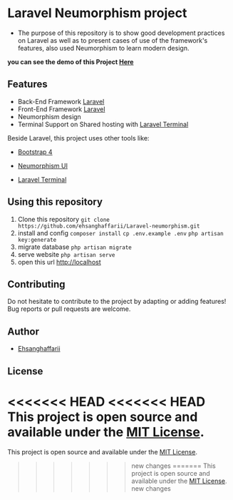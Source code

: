 # Laravel Neumorphism project 

* The purpose of this repository is to show good development practices on Laravel as well as to present cases of use of the framework's features, also used Neumorphism to learn modern design.

<strong>you can see the demo of this Project [Here](https://laravel.ehsanghaffarii.ir)</strong>

## Features
* Back-End Framework [Laravel](https://laravel.com)
* Front-End Framework [Laravel](https://laravel.com)
* Neumorphism design
* Terminal Support on Shared hosting with [Laravel Terminal](https://github.com/recca0120/laravel-terminal)


Beside Laravel, this project uses other tools like:

* [Bootstrap 4](https://getbootstrap.com)

* [Neumorphism UI](https://neumorphism.io)

* [Laravel Terminal](https://github.com/recca0120/laravel-terminal)


## Using this repository

1. Clone this repository
    `git clone https://github.com/ehsanghaffarii/Laravel-neumorphism.git`
2. install and config
    `composer install`
    `cp .env.example .env`
    `php artisan key:generate`
3. migrate database
    `php artisan migrate`
4. serve website
    `php artisan serve`
5. open this url
    [http://localhost](http://localhost)

## Contributing

Do not hesitate to contribute to the project by adapting or adding features! Bug reports or pull requests are welcome.

## Author

- [Ehsanghaffarii](https://Ehsanghaffarii.ir)

## License

<<<<<<< HEAD
<<<<<<< HEAD
This project is open source and available under the [MIT License](https://github.com/ehsanghaffarii/laravel-neumorphism/blob/master/LICENSE).
=======
This project is open source and available under the [MIT License](http://opensource.org/licenses/MIT).
>>>>>>> new changes
=======
This project is open source and available under the [MIT License](http://opensource.org/licenses/MIT).
>>>>>>> new changes
